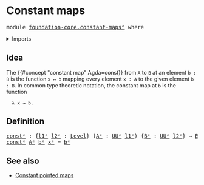 # Constant maps

<pre class="Agda"><a id="26" class="Keyword">module</a> <a id="33" href="foundation-core.constant-maps%25E1%25B5%2589.html" class="Module">foundation-core.constant-mapsᵉ</a> <a id="64" class="Keyword">where</a>
</pre>
<details><summary>Imports</summary>

<pre class="Agda"><a id="120" class="Keyword">open</a> <a id="125" class="Keyword">import</a> <a id="132" href="foundation.universe-levels%25E1%25B5%2589.html" class="Module">foundation.universe-levelsᵉ</a>
</pre>
</details>

## Idea

The {{#concept "constant map" Agda=const}} from `A` to `B` at an element `b : B`
is the function `x ↦ b` mapping every element `x : A` to the given element
`b : B`. In common type theoretic notation, the constant map at `b` is the
function

```text
  λ x → b.
```

## Definition

<pre class="Agda"><a id="constᵉ"></a><a id="474" href="foundation-core.constant-maps%25E1%25B5%2589.html#474" class="Function">constᵉ</a> <a id="481" class="Symbol">:</a> <a id="483" class="Symbol">{</a><a id="484" href="foundation-core.constant-maps%25E1%25B5%2589.html#484" class="Bound">l1ᵉ</a> <a id="488" href="foundation-core.constant-maps%25E1%25B5%2589.html#488" class="Bound">l2ᵉ</a> <a id="492" class="Symbol">:</a> <a id="494" href="Agda.Primitive.html#742" class="Postulate">Level</a><a id="499" class="Symbol">}</a> <a id="501" class="Symbol">(</a><a id="502" href="foundation-core.constant-maps%25E1%25B5%2589.html#502" class="Bound">Aᵉ</a> <a id="505" class="Symbol">:</a> <a id="507" href="Agda.Primitive.html#429" class="Primitive">UUᵉ</a> <a id="511" href="foundation-core.constant-maps%25E1%25B5%2589.html#484" class="Bound">l1ᵉ</a><a id="514" class="Symbol">)</a> <a id="516" class="Symbol">{</a><a id="517" href="foundation-core.constant-maps%25E1%25B5%2589.html#517" class="Bound">Bᵉ</a> <a id="520" class="Symbol">:</a> <a id="522" href="Agda.Primitive.html#429" class="Primitive">UUᵉ</a> <a id="526" href="foundation-core.constant-maps%25E1%25B5%2589.html#488" class="Bound">l2ᵉ</a><a id="529" class="Symbol">}</a> <a id="531" class="Symbol">→</a> <a id="533" href="foundation-core.constant-maps%25E1%25B5%2589.html#517" class="Bound">Bᵉ</a> <a id="536" class="Symbol">→</a> <a id="538" href="foundation-core.constant-maps%25E1%25B5%2589.html#502" class="Bound">Aᵉ</a> <a id="541" class="Symbol">→</a> <a id="543" href="foundation-core.constant-maps%25E1%25B5%2589.html#517" class="Bound">Bᵉ</a>
<a id="546" href="foundation-core.constant-maps%25E1%25B5%2589.html#474" class="Function">constᵉ</a> <a id="553" href="foundation-core.constant-maps%25E1%25B5%2589.html#553" class="Bound">Aᵉ</a> <a id="556" href="foundation-core.constant-maps%25E1%25B5%2589.html#556" class="Bound">bᵉ</a> <a id="559" href="foundation-core.constant-maps%25E1%25B5%2589.html#559" class="Bound">xᵉ</a> <a id="562" class="Symbol">=</a> <a id="564" href="foundation-core.constant-maps%25E1%25B5%2589.html#556" class="Bound">bᵉ</a>
</pre>
## See also

- [Constant pointed maps](structured-types.constant-pointed-maps.md)